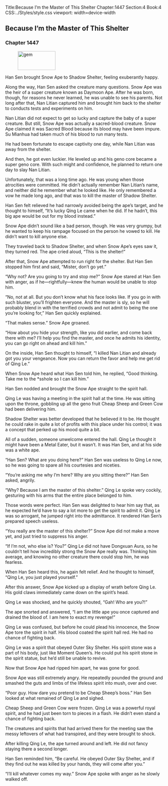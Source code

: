 Title:Because I’m the Master of This Shelter 
Chapter:1447 
Section:4 
Book:4 
CSS:../Styles/style.css 
viewport: width=device-width
  
## Because I’m the Master of This Shelter
### Chapter 1447
  
<figure>
	<img src="../Images/gem.gif" alt="gem" id="gem" width="120" height="60" />
</figure>
  

  
Han Sen brought Snow Ape to Shadow Shelter, feeling exuberantly happy.

Along the way, Han Sen asked the creature many questions. Snow Ape was the heir of a super creature known as Daymoon Ape. After he was born, though, for reasons he never learned, he was unable to see his parents. Not long after that, Nan Litian captured him and brought him back to the shelter to conducts tests and experiments on him.

Nan Litian did not expect to get so lucky and capture the baby of a super creature. But still, Snow Ape was actually a sacred-blood creature. Snow Ape claimed it was Sacred Blood because its blood may have been impure. Su Mianhua had taken much of his blood to run many tests.

He had been fortunate to escape captivity one day, while Nan Litian was away from the shelter.

And then, he got even luckier. He leveled up and his geno core became a super geno core. With such might and confidence, he planned to return one day to slay Nan Litian.

Unfortunately, that was a long time ago. He was young when those atrocities were committed. He didn’t actually remember Nan Litian’s name, and neither did he remember what he looked like. He only remembered a vow he made long ago, and that was to kill the master of Shadow Shelter.

Han Sen felt relieved he had narrowly avoided being the ape’s target, and he thought to himself, “It’s lucky Qing Le came when he did. If he hadn’t, this big ape would be out for my blood instead.”

Snow Ape didn’t sound like a bad person, though. He was very grumpy, but he wanted to keep his rampage focused on the person he vowed to kill. He didn’t want to kill anyone else.

They traveled back to Shadow Shelter, and when Snow Ape’s eyes saw it, they turned red. The ape cried aloud, “This is the shelter!”

After that, Snow Ape attempted to run right for the shelter. But Han Sen stopped him first and said, “Mister, don’t go yet.”

“Why not? Are you going to try and stop me?” Snow Ape stared at Han Sen with anger, as if he—rightfully—knew the human would be unable to stop him.

“No, not at all. But you don’t know what his face looks like. If you go in with such bluster, you’ll frighten everyone. And the master is sly, so he will probably blend in with the terrified crowds and not admit to being the one you’re looking for,” Han Sen quickly explained.

“That makes sense.” Snow Ape groaned.

“How about you hide your strength, like you did earlier, and come back there with me? I’ll help you find the master, and once he admits his identity, you can go right on ahead and kill him.”

On the inside, Han Sen thought to himself, “I killed Nan Litian and already got you your vengeance. Now you can return the favor and help me get rid of Qing Le.”

When Snow Ape heard what Han Sen told him, he replied, “Good thinking. Take me to the *sshole so I can kill him.”

Han Sen nodded and brought the Snow Ape straight to the spirit hall.

Qing Le was having a meeting in the spirit hall at the time. He was sitting upon the throne, gobbling up all the geno fruit Cheap Sheep and Green Cow had been delivering him.

Shadow Shelter was better developed that he believed it to be. He thought he could rake in quite a lot of profits with this place under his control; it was a concept that perked up his mood quite a bit.

All of a sudden, someone unwelcome entered the hall. Qing Le thought it might have been a Metal Eater, but it wasn’t. It was Han Sen, and at his side was a white ape.

“Han Sen? What are you doing here?” Han Sen was useless to Qing Le now, so he was going to spare all his courtesies and niceties.

“You’re asking me why I’m here? Why are you sitting there?” Han Sen asked, angrily.

“Why? Because I am the master of this shelter.” Qing Le spoke very cockily, gesturing with his arms that the entire place belonged to him.

Those words were perfect. Han Sen was delighted to hear him say that, as he expected he’d have to say a lot more to get the spirit to admit it. Qing Le was so arrogant, he jumped right into the admittance. It rendered Han Sen’s prepared speech useless.

“You really are the master of this shelter?” Snow Ape did not make a move yet, and just tried to suppress his anger.

“If I’m not, who else is? You?” Qing Le did not have Dongxuan Aura, so he couldn’t tell how incredibly strong the Snow Ape really was. Thinking him average, and knowing no other creature there could stop him, he was fearless.

When Han Sen heard this, he again felt relief. And he thought to himself, “Qing Le, you just played yourself.”

After this answer, Snow Ape kicked up a display of wrath before Qing Le. His gold claws immediately came down on the spirit’s head.

Qing Le was shocked, and he quickly shouted, “Gah! Who are you?!”

The ape snorted and answered, “I am the little ape you once captured and drained the blood of. I am here to exact my revenge!”

Qing Le was confused, but before he could plead his innocence, the Snow Ape tore the spirit in half. His blood coated the spirit hall red. He had no chance of fighting back.

Qing Le was a spirit that obeyed Outer Sky Shelter. His spirit stone was a part of his body, just like Moment Queen’s. He could put his spirit stone in the spirit statue, but he’d still be unable to revive.

Now that Snow Ape had ripped him apart, he was gone for good.

Snow Ape was still extremely angry. He repeatedly pounded the ground and smashed the guts and limbs of the lifeless spirit into mush, over and over.

“Poor guy. How dare you pretend to be Cheap Sheep’s boss.” Han Sen looked at what remained of Qing Le and sighed.

Cheap Sheep and Green Cow were frozen. Qing Le was a powerful royal spirit, and he had just been torn to pieces in a flash. He didn’t even stand a chance of fighting back.

The creatures and spirits that had arrived there for the meeting saw the messy leftovers of what had transpired, and they were brought to shock.

After killing Qing Le, the ape turned around and left. He did not fancy staying there a second longer.

Han Sen reminded him, “Be careful. He obeyed Outer Sky Shelter, and if they find out he was killed by your hands, they will come after you.”

“I’ll kill whatever comes my way.” Snow Ape spoke with anger as he slowly walked off.